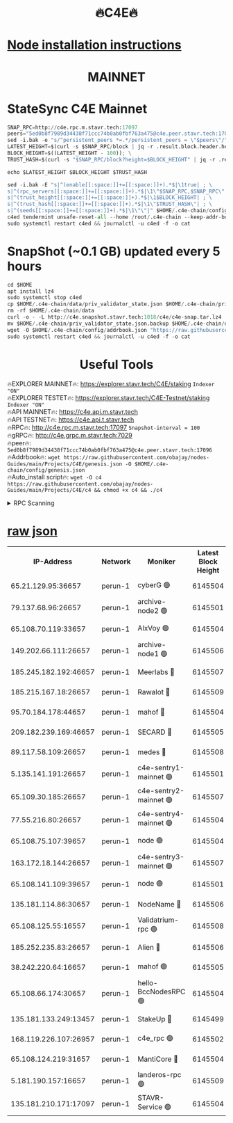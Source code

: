 <h1 align="center"> 🔥C4E🔥</h1>

[Node installation instructions](https://github.com/obajay/nodes-Guides/tree/main/Projects/C4E)
=

<h1 align="center"> MAINNET</h1>

# StateSync C4E Mainnet
```python
SNAP_RPC=http://c4e.rpc.m.stavr.tech:17097
peers="5ed0b8f7989d34438f71ccc74b0ab0fbf763a475@c4e.peer.stavr.tech:17096"
sed -i.bak -e "s/^persistent_peers *=.*/persistent_peers = \"$peers\"/" $HOME/.c4e-chain/config/config.toml
LATEST_HEIGHT=$(curl -s $SNAP_RPC/block | jq -r .result.block.header.height); \
BLOCK_HEIGHT=$((LATEST_HEIGHT - 100)); \
TRUST_HASH=$(curl -s "$SNAP_RPC/block?height=$BLOCK_HEIGHT" | jq -r .result.block_id.hash)

echo $LATEST_HEIGHT $BLOCK_HEIGHT $TRUST_HASH

sed -i.bak -E "s|^(enable[[:space:]]+=[[:space:]]+).*$|\1true| ; \
s|^(rpc_servers[[:space:]]+=[[:space:]]+).*$|\1\"$SNAP_RPC,$SNAP_RPC\"| ; \
s|^(trust_height[[:space:]]+=[[:space:]]+).*$|\1$BLOCK_HEIGHT| ; \
s|^(trust_hash[[:space:]]+=[[:space:]]+).*$|\1\"$TRUST_HASH\"| ; \
s|^(seeds[[:space:]]+=[[:space:]]+).*$|\1\"\"|" $HOME/.c4e-chain/config/config.toml
c4ed tendermint unsafe-reset-all --home /root/.c4e-chain --keep-addr-book
sudo systemctl restart c4ed && journalctl -u c4ed -f -o cat
```
# SnapShot (~0.1 GB) updated every 5 hours
```python
cd $HOME
apt install lz4
sudo systemctl stop c4ed
cp $HOME/.c4e-chain/data/priv_validator_state.json $HOME/.c4e-chain/priv_validator_state.json.backup
rm -rf $HOME/.c4e-chain/data
curl -o - -L http://c4e.snapshot.stavr.tech:1018/c4e/c4e-snap.tar.lz4 | lz4 -c -d - | tar -x -C $HOME/.c4e-chain --strip-components 2
mv $HOME/.c4e-chain/priv_validator_state.json.backup $HOME/.c4e-chain/data/priv_validator_state.json
wget -O $HOME/.c4e-chain/config/addrbook.json "https://raw.githubusercontent.com/obajay/nodes-Guides/main/Projects/C4E/addrbook.json"
sudo systemctl restart c4ed && journalctl -u c4ed -f -o cat
```
 <h1 align="center"> Useful Tools</h1>

🔥EXPLORER MAINNET🔥:  https://explorer.stavr.tech/C4E/staking            `Indexer "ON"` \
🔥EXPLORER TESTET🔥:   https://explorer.stavr.tech/C4E-Testnet/staking     `Indexer "ON"` \
🔥API MAINNET🔥:       https://c4e.api.m.stavr.tech \
🔥API TESTNET🔥:       https://c4e.api.t.stavr.tech \
🔥RPC🔥:               http://c4e.rpc.m.stavr.tech:17097                  `Snapshot-interval = 100` \
🔥gRPC🔥:              http://c4e.grpc.m.stavr.tech:7029 \
🔥peer🔥:              `5ed0b8f7989d34438f71ccc74b0ab0fbf763a475@c4e.peer.stavr.tech:17096` \
🔥Addrbook🔥:    ```wget https://raw.githubusercontent.com/obajay/nodes-Guides/main/Projects/C4E/genesis.json -O $HOME/.c4e-chain/config/genesis.json``` \
🔥Auto_install script🔥: ```wget -O c4 https://raw.githubusercontent.com/obajay/nodes-Guides/main/Projects/C4E/c4 && chmod +x c4 && ./c4```





<details>
<summary>RPC Scanning</summary>

<h2 align="center"> We scan nodes in real time every 4 hours. And we provide the final result of RPC endpoints.
We cannot influence the operation of these nodes in any way. </h2>


```python
If Voting Power is higher than 0 --> then the Node is a validator of the network and may be subject to attack and be a potential threat to the chain.
```
```python
We marked such validators with a red symbol
```

</details>

[raw json](https://rpc-check.c4e.stavr.tech/c4e/rpc-c4e-result.json)
=



<table><tr><th>IP-Address</th><th>Network</th><th>Moniker</th><th>Latest Block Height</th><th>Earliest Block Height</th><th>Catching Up</th><th>Voting Power</th><th>Scan Time</th></tr><tr><td>65.21.129.95:36657</td><td>perun-1</td><td>cyberG 🟢</td><td>6145504</td><td>0</td><td>False</td><td>0</td><td>2023-12-04T21:46:08.919912709UTC</td></tr><tr><td>79.137.68.96:26657</td><td>perun-1</td><td>archive-node2 🟢</td><td>6145501</td><td>1</td><td>False</td><td>0</td><td>2023-12-04T21:45:51.708604637UTC</td></tr><tr><td>65.108.70.119:33657</td><td>perun-1</td><td>AlxVoy 🟢</td><td>6145504</td><td>1</td><td>False</td><td>0</td><td>2023-12-04T21:46:08.251134968UTC</td></tr><tr><td>149.202.66.111:26657</td><td>perun-1</td><td>archive-node1 🟢</td><td>6145506</td><td>1</td><td>False</td><td>0</td><td>2023-12-04T21:46:24.897204444UTC</td></tr><tr><td>185.245.182.192:46657</td><td>perun-1</td><td>Meerlabs 🔴</td><td>6145507</td><td>1051501</td><td>False</td><td>493550</td><td>2023-12-04T21:46:30.582925011UTC</td></tr><tr><td>185.215.167.18:26657</td><td>perun-1</td><td>Rawalot 🔴</td><td>6145509</td><td>1090501</td><td>False</td><td>579034</td><td>2023-12-04T21:46:42.887977370UTC</td></tr><tr><td>95.70.184.178:44657</td><td>perun-1</td><td>mahof 🔴</td><td>6145504</td><td>2342001</td><td>False</td><td>1357006</td><td>2023-12-04T21:46:07.425487494UTC</td></tr><tr><td>209.182.239.169:46657</td><td>perun-1</td><td>SECARD 🔴</td><td>6145505</td><td>2616101</td><td>False</td><td>675729</td><td>2023-12-04T21:46:22.242525147UTC</td></tr><tr><td>89.117.58.109:26657</td><td>perun-1</td><td>medes 🔴</td><td>6145508</td><td>2826001</td><td>False</td><td>471345</td><td>2023-12-04T21:46:37.798336614UTC</td></tr><tr><td>5.135.141.191:26657</td><td>perun-1</td><td>c4e-sentry1-mainnet 🟢</td><td>6145501</td><td>4267001</td><td>False</td><td>0</td><td>2023-12-04T21:45:51.375994926UTC</td></tr><tr><td>65.109.30.185:26657</td><td>perun-1</td><td>c4e-sentry2-mainnet 🟢</td><td>6145507</td><td>5186001</td><td>False</td><td>0</td><td>2023-12-04T21:46:30.218531190UTC</td></tr><tr><td>77.55.216.80:26657</td><td>perun-1</td><td>c4e-sentry4-mainnet 🟢</td><td>6145504</td><td>5187001</td><td>False</td><td>0</td><td>2023-12-04T21:46:07.882173839UTC</td></tr><tr><td>65.108.75.107:39657</td><td>perun-1</td><td>node 🟢</td><td>6145504</td><td>5198801</td><td>False</td><td>0</td><td>2023-12-04T21:46:11.328864188UTC</td></tr><tr><td>163.172.18.144:26657</td><td>perun-1</td><td>c4e-sentry3-mainnet 🟢</td><td>6145507</td><td>5286001</td><td>False</td><td>0</td><td>2023-12-04T21:46:31.331957080UTC</td></tr><tr><td>65.108.141.109:39657</td><td>perun-1</td><td>node 🟢</td><td>6145501</td><td>5303301</td><td>False</td><td>0</td><td>2023-12-04T21:45:54.157197144UTC</td></tr><tr><td>135.181.114.86:30657</td><td>perun-1</td><td>NodeName 🔴</td><td>6145506</td><td>5508301</td><td>False</td><td>333717</td><td>2023-12-04T21:46:25.217006945UTC</td></tr><tr><td>65.108.125.55:16557</td><td>perun-1</td><td>Validatrium-rpc 🟢</td><td>6145508</td><td>5551301</td><td>False</td><td>0</td><td>2023-12-04T21:46:40.169968897UTC</td></tr><tr><td>185.252.235.83:26657</td><td>perun-1</td><td>Alien 🔴</td><td>6145506</td><td>5736001</td><td>False</td><td>380508</td><td>2023-12-04T21:46:25.596284255UTC</td></tr><tr><td>38.242.220.64:16657</td><td>perun-1</td><td>mahof 🟢</td><td>6145505</td><td>5980001</td><td>False</td><td>0</td><td>2023-12-04T21:46:22.526664391UTC</td></tr><tr><td>65.108.66.174:30657</td><td>perun-1</td><td>hello-BccNodesRPC 🟢</td><td>6145504</td><td>5985401</td><td>False</td><td>0</td><td>2023-12-04T21:46:08.604297511UTC</td></tr><tr><td>135.181.133.249:13457</td><td>perun-1</td><td>StakeUp 🔴</td><td>6145499</td><td>6015001</td><td>False</td><td>1357007</td><td>2023-12-04T21:45:42.898266027UTC</td></tr><tr><td>168.119.226.107:26957</td><td>perun-1</td><td>c4e_rpc 🟢</td><td>6145502</td><td>6045502</td><td>False</td><td>0</td><td>2023-12-04T21:46:00.548990928UTC</td></tr><tr><td>65.108.124.219:31657</td><td>perun-1</td><td>MantiCore 🔴</td><td>6145504</td><td>6045504</td><td>False</td><td>837495</td><td>2023-12-04T21:46:06.993117699UTC</td></tr><tr><td>5.181.190.157:16657</td><td>perun-1</td><td>landeros-rpc 🟢</td><td>6145509</td><td>6134001</td><td>False</td><td>0</td><td>2023-12-04T21:46:42.553080416UTC</td></tr><tr><td>135.181.210.171:17097</td><td>perun-1</td><td>STAVR-Service 🟢</td><td>6145504</td><td>6145001</td><td>False</td><td>0</td><td>2023-12-04T21:46:13.713441681UTC</td></tr></table>
